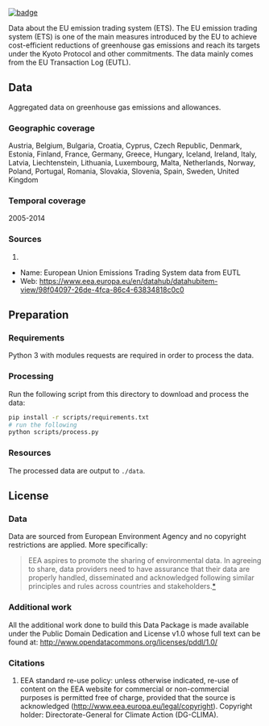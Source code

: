 <a href="https://datahub.io/core/eu-emissions-trading-system"><img src="https://badgen.net/badge/icon/View%20on%20datahub.io/orange?icon=https://datahub.io/datahub-cube-badge-icon.svg&label&scale=1.25)" alt="badge" /></a>

Data about the EU emission trading system (ETS). The EU emission trading system (ETS) is one of the main measures introduced by the EU to achieve cost-efficient reductions of greenhouse gas emissions and reach its targets under the Kyoto Protocol and other commitments. The data mainly comes from the EU Transaction Log (EUTL).

## Data

Aggregated data on greenhouse gas emissions and allowances. 

### Geographic coverage

Austria, Belgium, Bulgaria, Croatia, Cyprus, Czech Republic, Denmark, Estonia, Finland, France, Germany, Greece, Hungary, Iceland, Ireland, Italy, Latvia, Liechtenstein, Lithuania, Luxembourg, Malta, Netherlands, Norway, Poland, Portugal, Romania, Slovakia, Slovenia, Spain, Sweden, United Kingdom

### Temporal coverage

2005-2014

### Sources

1. 
  * Name: European Union Emissions Trading System data from EUTL
  * Web: https://www.eea.europa.eu/en/datahub/datahubitem-view/98f04097-26de-4fca-86c4-63834818c0c0

## Preparation

### Requirements

Python 3 with modules requests  are required in order to process the data. 

### Processing

Run the following script from this directory to download and process the data:

```bash
pip install -r scripts/requirements.txt
# run the following
python scripts/process.py
```

### Resources

The processed data are output to `./data`.

## License

### Data

Data are sourced from European Environment Agency and no copyright restrictions are applied. More specifically:
> EEA aspires to promote the sharing of environmental data. In agreeing to share, data providers need to have assurance that their data are properly handled, disseminated and acknowledged following similar principles and rules across countries and stakeholders.[*][permissions]

### Additional work

All the additional work done to build this Data Package is made available under the Public Domain Dedication and License v1.0 whose full text can be found at: http://www.opendatacommons.org/licenses/pddl/1.0/


### Citations

1. EEA standard re-use policy: unless otherwise indicated, re-use of content on the EEA website for commercial or non-commercial purposes is permitted free of charge, provided that the source is acknowledged (http://www.eea.europa.eu/legal/copyright). Copyright holder: Directorate-General for Climate Action (DG-CLIMA).

[permissions]: http://www.eea.europa.eu/legal/eea-data-policy
